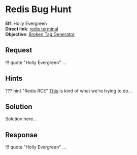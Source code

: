 # Redis Bug Hunt

**Elf**: Holly Evergreen<br/>
**Direct link**: [redis terminal](https://docker2020.kringlecon.com/?challenge=redis&id=3c930cbf-5e9a-4e51-b71a-67e9607ebb03)<br/>
**Objective**: [Broken Tag Generator](../objectives/o8.md)


## Request

!!! quote "Holly Evergreen"
    ...


## Hints

??? hint "Redis RCE"
    [This](https://book.hacktricks.xyz/pentesting/6379-pentesting-redis) is kind of what we're trying to do...


## Solution

Solution here...


## Response

!!! quote "Holly Evergreen"
    ...
